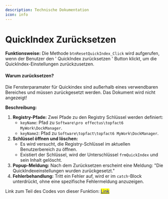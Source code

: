 ```yaml
---
description: Technische Dokumentation
icon: info
---
```


# QuickIndex Zurücksetzen

**Funktionsweise:** Die Methode `btnResetQuickIndex_Click` wird aufgerufen, wenn der Benutzer den ' QuickIndex zurücksetzen ' Button klickt, um die QuickIndex-Einstellungen zurückzusetzen.

#### Warum zurücksetzen?

Die Fensterparamater für Quickindex sind außerhalb eines verwendbaren Bereiches und müssen zurückgesetzt werden. Das Dokument wird nicht angezeigt!

**Beschreibung:**

1. **Registry-Pfade:** Zwei Pfade zu den Registry Schlüssel werden definiert:
   * `keyName`: Pfad zu `Software\pro effectus\topfact6 MyWork\DockManager`.
   * `keyName2`: Pfad zu `Software\topfact\topfact6 MyWork\DockManager`.
2. **Schlüssel öffnen und löschen:**
   * Es wird versucht, die Registry-Schlüssel im aktuellen Benutzerbereich zu öffnen.
   * Existiert der Schlüssel, wird der Unterschlüssel `frmQuickIndex` und sein Inhalt gelöscht.
3. **Popup-Meldung:** Nach dem Zurücksetzen erscheint eine Meldung: "Die QuickIndexeinstellungen wurden zurückgesetzt."
4. **Fehlerbehandlung:** Tritt ein Fehler auf, wird er im `catch`-Block unterdrückt, ohne eine spezifische Fehlermeldung anzuzeigen.

Link zum Teil des Codes von dieser Funktion:  [<mark style="color:blue;">Link</mark>](https://github.com/topfact-AG/topfact6/blob/97253914e8f78c153a791c816fd44a15f42987ed/topfact.MyWork/topfact.MyWork/Forms/Settings/frmUserSettings.cs#L378)
